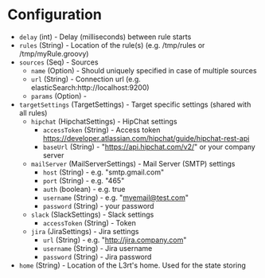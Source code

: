 
# Configuration

* `delay` (int) - Delay (milliseconds) between rule starts 
* `rules` (String) - Location of the rule(s) (e.g. /tmp/rules or /tmp/myRule.groovy) 
* `sources` (Seq) - Sources 
	* `name` (Option) - Should uniquely specified in case of multiple sources 
	* `url` (String) - Connection url (e.g. elasticSearch:http://localhost:9200) 
	* `params` (Option) -  
* `targetSettings` (TargetSettings) - Target specific settings (shared with all rules) 
	* `hipchat` (HipchatSettings) - HipChat settings 
		* `accessToken` (String) - Access token https://developer.atlassian.com/hipchat/guide/hipchat-rest-api 
		* `baseUrl` (String) - "https://api.hipchat.com/v2/" or your company server 
	* `mailServer` (MailServerSettings) - Mail Server (SMTP) settings 
		* `host` (String) - e.g. "smtp.gmail.com" 
		* `port` (String) - e.g. "465" 
		* `auth` (boolean) - e.g. true 
		* `username` (String) - e.g. "myemail@test.com" 
		* `password` (String) - your password 
	* `slack` (SlackSettings) - Slack settings 
		* `accessToken` (String) - Token 
	* `jira` (JiraSettings) - Jira settings 
		* `url` (String) - e.g. "http://jira.company.com" 
		* `username` (String) - Jira username 
		* `password` (String) - Jira password 
* `home` (String) - Location of the L3rt's home. Used for the state storing 

    